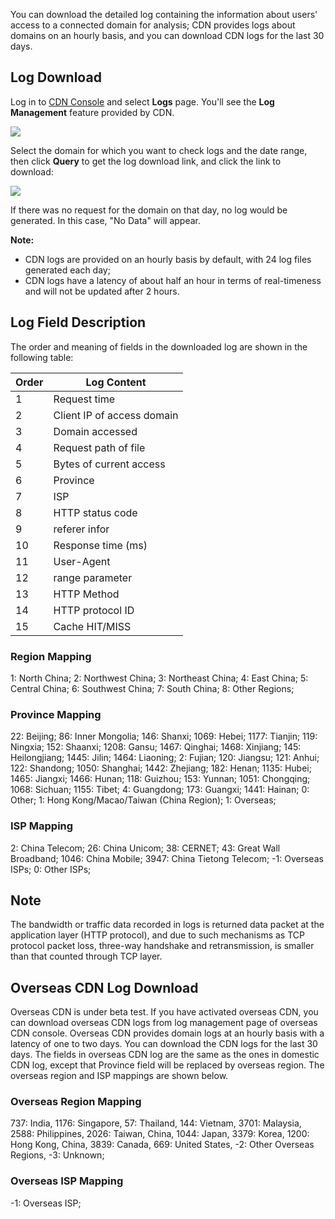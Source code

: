 You can download the detailed log containing the information about users' access to a connected domain for analysis; CDN provides logs about domains on an hourly basis, and you can download CDN logs for the last 30 days.



## Log Download



Log in to [CDN Console](https://console.cloud.tencent.com/cdn) and select **Logs** page. You'll see the **Log Management** feature provided by CDN.


![](https://mc.qcloudimg.com/static/img/043e70b6829ce67d6af125b51736b249/1.png)

Select the domain for which you want to check logs and the date range, then click **Query** to get the log download link, and click the link to download:

![](https://mc.qcloudimg.com/static/img/9d9544788db54ab4c1fb920629be77ab/2.png)

If there was no request for the domain on that day, no log would be generated. In this case, "No Data" will appear.

**Note:**

+ CDN logs are provided on an hourly basis by default, with 24 log files generated each day;
+ CDN logs have a latency of about half an hour in terms of real-timeness and will not be updated after 2 hours.

## Log Field Description

The order and meaning of fields in the downloaded log are shown in the following table:


| Order | Log Content                |
| ----- | -------------------------- |
| 1     | Request time               |
| 2     | Client IP of access domain |
| 3     | Domain accessed            |
| 4     | Request path of file       |
| 5     | Bytes of current access    |
| 6     | Province                   |
| 7     | ISP                        |
| 8     | HTTP status code           |
| 9     | referer infor              |
| 10    | Response time (ms)         |
| 11    | User-Agent                 |
| 12    | range parameter            |
| 13    | HTTP Method                |
| 14    | HTTP protocol ID           |
| 15    | Cache HIT/MISS             |

### Region Mapping

1: North China; 2: Northwest China; 3: Northeast China; 4: East China; 5: Central China; 6: Southwest China; 7: South China; 8: Other Regions;



### Province Mapping

22: Beijing; 86: Inner Mongolia; 146: Shanxi; 1069: Hebei; 1177: Tianjin; 119: Ningxia; 152: Shaanxi; 1208: Gansu; 1467: Qinghai; 1468: Xinjiang; 145: Heilongjiang; 1445: Jilin; 1464: Liaoning; 2: Fujian; 120: Jiangsu; 121: Anhui; 122: Shandong; 1050: Shanghai; 1442: Zhejiang; 182: Henan; 1135: Hubei; 1465: Jiangxi; 1466: Hunan; 118: Guizhou; 153: Yunnan; 1051: Chongqing; 1068: Sichuan; 1155: Tibet; 4: Guangdong; 173: Guangxi; 1441: Hainan; 0: Other; 1: Hong Kong/Macao/Taiwan (China Region); 1: Overseas;



### ISP Mapping

2: China Telecom; 26: China Unicom; 38: CERNET; 43: Great Wall Broadband; 1046: China Mobile; 3947: China Tietong Telecom; -1: Overseas ISPs; 0: Other ISPs;

## Note

The bandwidth or traffic data recorded in logs is returned data packet at the application layer (HTTP protocol), and due to such mechanisms as TCP protocol packet loss, three-way handshake and retransmission, is smaller than that counted through TCP layer.



## Overseas CDN Log Download



Overseas CDN is under beta test. If you have activated overseas CDN, you can download overseas CDN logs from log management page of overseas CDN console. Overseas CDN provides domain logs at an hourly basis with a latency of one to two days. You can download the CDN logs for the last 30 days. The fields in overseas CDN log are the same as the ones in domestic CDN log, except that Province field will be replaced by overseas region. The overseas region and ISP mappings are shown below.



### Overseas Region Mapping



737: India, 1176: Singapore, 57: Thailand, 144: Vietnam, 3701: Malaysia, 2588: Philippines, 2026: Taiwan, China, 1044: Japan, 3379: Korea, 1200: Hong Kong, China, 3839: Canada, 669: United States, -2: Other Overseas Regions, -3: Unknown;



### Overseas ISP Mapping



-1: Overseas ISP;
